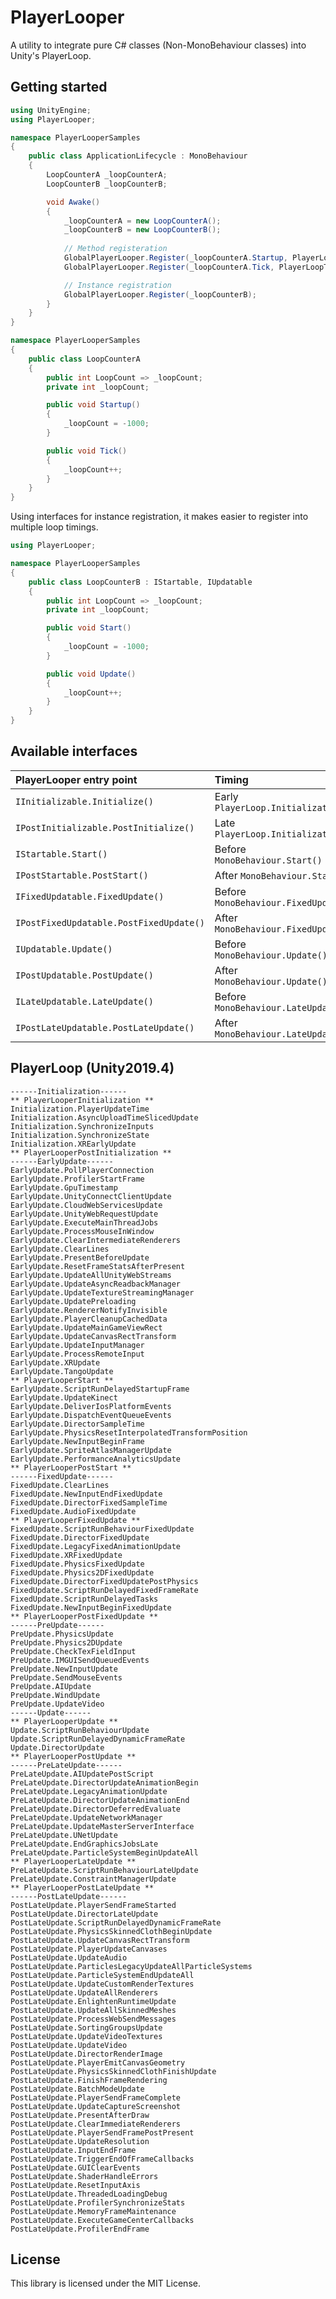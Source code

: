 # PlayerLooper

A utility to integrate pure C# classes (Non-MonoBehaviour classes) into Unity's PlayerLoop.

## Getting started

```csharp
using UnityEngine;
using PlayerLooper;

namespace PlayerLooperSamples
{
    public class ApplicationLifecycle : MonoBehaviour
    {
        LoopCounterA _loopCounterA;
        LoopCounterB _loopCounterB;

        void Awake()
        {
            _loopCounterA = new LoopCounterA();
            _loopCounterB = new LoopCounterB();
 
            // Method registeration
            GlobalPlayerLooper.Register(_loopCounterA.Startup, PlayerLoopTiming.Startup);
            GlobalPlayerLooper.Register(_loopCounterA.Tick, PlayerLoopTiming.Update);

            // Instance registration
            GlobalPlayerLooper.Register(_loopCounterB);
        }
    }
}
```

```csharp
namespace PlayerLooperSamples
{
    public class LoopCounterA
    {
        public int LoopCount => _loopCount;
        private int _loopCount;

        public void Startup()
        {
            _loopCount = -1000;
        }

        public void Tick()
        {
            _loopCount++;
        }
    }
}
```

Using interfaces for instance registration, it makes easier to register into multiple loop timings.
```csharp
using PlayerLooper;

namespace PlayerLooperSamples
{
    public class LoopCounterB : IStartable, IUpdatable
    {
        public int LoopCount => _loopCount;
        private int _loopCount;

        public void Start()
        {
            _loopCount = -1000;
        }

        public void Update()
        {
            _loopCount++;
        }
    }
}
```

## Available interfaces

| PlayerLooper entry point                 | Timing |
|:-----------------------------------------|:----------------------------------|
| `IInitializable.Initialize()`            | Early `PlayerLoop.Initialization` |
| `IPostInitializable.PostInitialize()`    | Late `PlayerLoop.Initialization`  |
| `IStartable.Start()`                     | Before `MonoBehaviour.Start()`    |
| `IPostStartable.PostStart()`             | After `MonoBehaviour.Start()`     |
| `IFixedUpdatable.FixedUpdate()`          | Before `MonoBehaviour.FixedUpdate()` |
| `IPostFixedUpdatable.PostFixedUpdate()`  | After `MonoBehaviour.FixedUpdate()` |
| `IUpdatable.Update()`                    | Before `MonoBehaviour.Update()` |
| `IPostUpdatable.PostUpdate()`            | After `MonoBehaviour.Update()` |
| `ILateUpdatable.LateUpdate()`            | Before `MonoBehaviour.LateUpdate()` |
| `IPostLateUpdatable.PostLateUpdate()`    | After `MonoBehaviour.LateUpdate()` |

## PlayerLoop (Unity2019.4)

```
------Initialization------
** PlayerLooperInitialization **
Initialization.PlayerUpdateTime
Initialization.AsyncUploadTimeSlicedUpdate
Initialization.SynchronizeInputs
Initialization.SynchronizeState
Initialization.XREarlyUpdate
** PlayerLooperPostInitialization **
------EarlyUpdate------
EarlyUpdate.PollPlayerConnection
EarlyUpdate.ProfilerStartFrame
EarlyUpdate.GpuTimestamp
EarlyUpdate.UnityConnectClientUpdate
EarlyUpdate.CloudWebServicesUpdate
EarlyUpdate.UnityWebRequestUpdate
EarlyUpdate.ExecuteMainThreadJobs
EarlyUpdate.ProcessMouseInWindow
EarlyUpdate.ClearIntermediateRenderers
EarlyUpdate.ClearLines
EarlyUpdate.PresentBeforeUpdate
EarlyUpdate.ResetFrameStatsAfterPresent
EarlyUpdate.UpdateAllUnityWebStreams
EarlyUpdate.UpdateAsyncReadbackManager
EarlyUpdate.UpdateTextureStreamingManager
EarlyUpdate.UpdatePreloading
EarlyUpdate.RendererNotifyInvisible
EarlyUpdate.PlayerCleanupCachedData
EarlyUpdate.UpdateMainGameViewRect
EarlyUpdate.UpdateCanvasRectTransform
EarlyUpdate.UpdateInputManager
EarlyUpdate.ProcessRemoteInput
EarlyUpdate.XRUpdate
EarlyUpdate.TangoUpdate
** PlayerLooperStart **
EarlyUpdate.ScriptRunDelayedStartupFrame
EarlyUpdate.UpdateKinect
EarlyUpdate.DeliverIosPlatformEvents
EarlyUpdate.DispatchEventQueueEvents
EarlyUpdate.DirectorSampleTime
EarlyUpdate.PhysicsResetInterpolatedTransformPosition
EarlyUpdate.NewInputBeginFrame
EarlyUpdate.SpriteAtlasManagerUpdate
EarlyUpdate.PerformanceAnalyticsUpdate
** PlayerLooperPostStart **
------FixedUpdate------
FixedUpdate.ClearLines
FixedUpdate.NewInputEndFixedUpdate
FixedUpdate.DirectorFixedSampleTime
FixedUpdate.AudioFixedUpdate
** PlayerLooperFixedUpdate **
FixedUpdate.ScriptRunBehaviourFixedUpdate
FixedUpdate.DirectorFixedUpdate
FixedUpdate.LegacyFixedAnimationUpdate
FixedUpdate.XRFixedUpdate
FixedUpdate.PhysicsFixedUpdate
FixedUpdate.Physics2DFixedUpdate
FixedUpdate.DirectorFixedUpdatePostPhysics
FixedUpdate.ScriptRunDelayedFixedFrameRate
FixedUpdate.ScriptRunDelayedTasks
FixedUpdate.NewInputBeginFixedUpdate
** PlayerLooperPostFixedUpdate **
------PreUpdate------
PreUpdate.PhysicsUpdate
PreUpdate.Physics2DUpdate
PreUpdate.CheckTexFieldInput
PreUpdate.IMGUISendQueuedEvents
PreUpdate.NewInputUpdate
PreUpdate.SendMouseEvents
PreUpdate.AIUpdate
PreUpdate.WindUpdate
PreUpdate.UpdateVideo
------Update------
** PlayerLooperUpdate **
Update.ScriptRunBehaviourUpdate
Update.ScriptRunDelayedDynamicFrameRate
Update.DirectorUpdate
** PlayerLooperPostUpdate **
------PreLateUpdate------
PreLateUpdate.AIUpdatePostScript
PreLateUpdate.DirectorUpdateAnimationBegin
PreLateUpdate.LegacyAnimationUpdate
PreLateUpdate.DirectorUpdateAnimationEnd
PreLateUpdate.DirectorDeferredEvaluate
PreLateUpdate.UpdateNetworkManager
PreLateUpdate.UpdateMasterServerInterface
PreLateUpdate.UNetUpdate
PreLateUpdate.EndGraphicsJobsLate
PreLateUpdate.ParticleSystemBeginUpdateAll
** PlayerLooperLateUpdate **
PreLateUpdate.ScriptRunBehaviourLateUpdate
PreLateUpdate.ConstraintManagerUpdate
** PlayerLooperPostLateUpdate **
------PostLateUpdate------
PostLateUpdate.PlayerSendFrameStarted
PostLateUpdate.DirectorLateUpdate
PostLateUpdate.ScriptRunDelayedDynamicFrameRate
PostLateUpdate.PhysicsSkinnedClothBeginUpdate
PostLateUpdate.UpdateCanvasRectTransform
PostLateUpdate.PlayerUpdateCanvases
PostLateUpdate.UpdateAudio
PostLateUpdate.ParticlesLegacyUpdateAllParticleSystems
PostLateUpdate.ParticleSystemEndUpdateAll
PostLateUpdate.UpdateCustomRenderTextures
PostLateUpdate.UpdateAllRenderers
PostLateUpdate.EnlightenRuntimeUpdate
PostLateUpdate.UpdateAllSkinnedMeshes
PostLateUpdate.ProcessWebSendMessages
PostLateUpdate.SortingGroupsUpdate
PostLateUpdate.UpdateVideoTextures
PostLateUpdate.UpdateVideo
PostLateUpdate.DirectorRenderImage
PostLateUpdate.PlayerEmitCanvasGeometry
PostLateUpdate.PhysicsSkinnedClothFinishUpdate
PostLateUpdate.FinishFrameRendering
PostLateUpdate.BatchModeUpdate
PostLateUpdate.PlayerSendFrameComplete
PostLateUpdate.UpdateCaptureScreenshot
PostLateUpdate.PresentAfterDraw
PostLateUpdate.ClearImmediateRenderers
PostLateUpdate.PlayerSendFramePostPresent
PostLateUpdate.UpdateResolution
PostLateUpdate.InputEndFrame
PostLateUpdate.TriggerEndOfFrameCallbacks
PostLateUpdate.GUIClearEvents
PostLateUpdate.ShaderHandleErrors
PostLateUpdate.ResetInputAxis
PostLateUpdate.ThreadedLoadingDebug
PostLateUpdate.ProfilerSynchronizeStats
PostLateUpdate.MemoryFrameMaintenance
PostLateUpdate.ExecuteGameCenterCallbacks
PostLateUpdate.ProfilerEndFrame
```

## License
This library is licensed under the MIT License.
